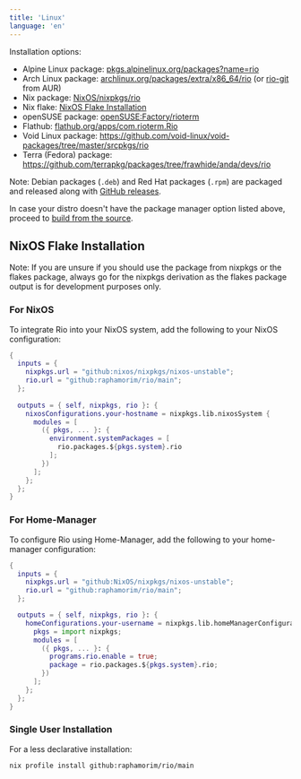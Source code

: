 ```yaml
---
title: 'Linux'
language: 'en'
---
```


Installation options:

- Alpine Linux package: [pkgs.alpinelinux.org/packages?name=rio](https://pkgs.alpinelinux.org/packages?name=rio)
- Arch Linux package: [archlinux.org/packages/extra/x86_64/rio](https://archlinux.org/packages/extra/x86_64/rio) (or [rio-git](https://aur.archlinux.org/packages/rio-git) from AUR)
- Nix package: [NixOS/nixpkgs/rio](https://github.com/NixOS/nixpkgs/blob/nixos-unstable/pkgs/by-name/ri/rio/package.nix)
- Nix flake: [NixOS Flake Installation](#nixos-flake-installation)
- openSUSE package: [openSUSE:Factory/rioterm](https://software.opensuse.org/package/rioterm)
- Flathub: [flathub.org/apps/com.rioterm.Rio](https://flathub.org/apps/com.rioterm.Rio)
- Void Linux package: https://github.com/void-linux/void-packages/tree/master/srcpkgs/rio
- Terra (Fedora) package: https://github.com/terrapkg/packages/tree/frawhide/anda/devs/rio

Note: Debian packages (`.deb`) and Red Hat packages (`.rpm`) are packaged and released along with [GitHub releases](https://github.com/raphamorim/rio/releases).

In case your distro doesn't have the package manager option listed above, proceed to [build from the source](/docs/install/build-from-source).

## NixOS Flake Installation

Note: If you are unsure if you should use the package from nixpkgs or the flakes package, always go for the nixpkgs derivation as the flakes package output is for development purposes only.

### For NixOS

To integrate Rio into your NixOS system, add the following to your NixOS configuration:

```nix
{
  inputs = {
    nixpkgs.url = "github:nixos/nixpkgs/nixos-unstable";
    rio.url = "github:raphamorim/rio/main";
  };
  
  outputs = { self, nixpkgs, rio }: {
    nixosConfigurations.your-hostname = nixpkgs.lib.nixosSystem {
      modules = [
        ({ pkgs, ... }: {
          environment.systemPackages = [
            rio.packages.${pkgs.system}.rio
          ];
        })
      ];
    };
  };
}
```

### For Home-Manager

To configure Rio using Home-Manager, add the following to your home-manager configuration:

```nix
{
  inputs = {
    nixpkgs.url = "github:NixOS/nixpkgs/nixos-unstable";
    rio.url = "github:raphamorim/rio/main";
  };

  outputs = { self, nixpkgs, rio }: {
    homeConfigurations.your-username = nixpkgs.lib.homeManagerConfiguration {
      pkgs = import nixpkgs;
      modules = [
        ({ pkgs, ... }: {
          programs.rio.enable = true;
          package = rio.packages.${pkgs.system}.rio;
        })
      ];
    };
  };
}
```

### Single User Installation

For a less declarative installation:

```bash
nix profile install github:raphamorim/rio/main
```
